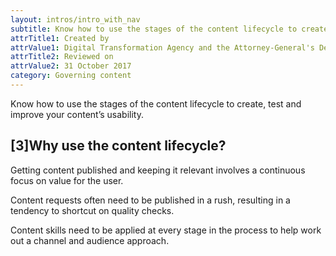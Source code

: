 ```yaml
---
layout: intros/intro_with_nav
subtitle: Know how to use the stages of the content lifecycle to create, test and improve your content’s usability.
attrTitle1: Created by
attrValue1: Digital Transformation Agency and the Attorney-General's Department
attrTitle2: Reviewed on
attrValue2: 31 October 2017
category: Governing content
---
```


Know how to use the stages of the content lifecycle to create, test and improve your content’s usability.

## [3]Why use the content lifecycle?  
Getting content published and keeping it relevant involves a continuous focus on value for the user.

Content requests often need to be published in a rush, resulting in a tendency to shortcut on quality checks.

Content skills need to be applied at every stage in the process to help work out a channel and audience approach.
